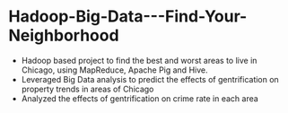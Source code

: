 # Hadoop-Big-Data---Find-Your-Neighborhood
- Hadoop based project to find the best and worst areas to live in Chicago, using MapReduce, Apache Pig and Hive.
- Leveraged Big Data analysis to predict the effects of gentrification on property trends in areas of Chicago
- Analyzed the effects of gentrification on crime rate in each area
